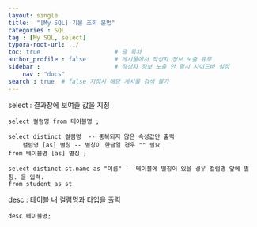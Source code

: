 ```yaml
---
layout: single
title:  "[My SQL] 기본 조회 문법"
categories : SQL
tag : [My SQL, select]
typora-root-url: ../
toc: true                     # 글 목차
author_profile : false        # 게시물에서 작성자 정보 노출 유무
sidebar :                     # 작성자 정보 노출 안 할시 사이드바 설정
    nav : "docs"
search : true  # false 지정시 해당 게시물 검색 불가
---
```


select : 결과창에 보여줄 값을 지정

``` mysql
select 컬럼명 from 테이블명 ;
```

```mysql
select distinct 컬럼명  -- 중복되지 않은 속성값만 출력
	컬럼명 [as] 별칭 -- 별칭이 한글일 경우 "" 필요
from 테이블명 [as] 별칭 ;

select distinct st.name as "이름" -- 테이블에 별칭이 있을 경우 컬럼명 앞에 별칭. 을 입력.
from student as st
```



desc : 테이블 내 컬럼명과 타입을 출력

```my
desc 테이블명;
```






